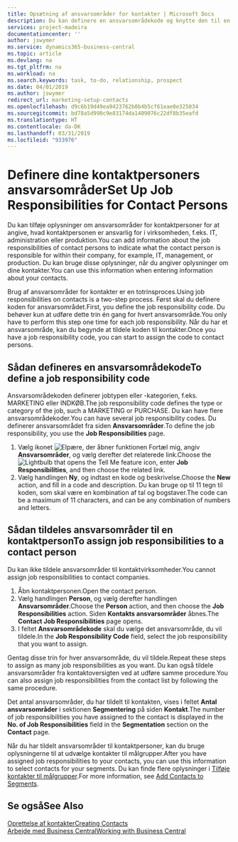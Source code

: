 ```yaml
---
title: Opsætning af ansvarsområder for kontakter | Microsoft Docs
description: Du kan definere en ansvarsområdekode og knytte den til en kontakt for at angive de opgaver, som kontaktpersonen er ansvarlig for i virksomheden, f.eks. IT eller produktion.
services: project-madeira
documentationcenter: ''
author: jswymer
ms.service: dynamics365-business-central
ms.topic: article
ms.devlang: na
ms.tgt_pltfrm: na
ms.workload: na
ms.search.keywords: task, to-do, relationship, prospect
ms.date: 04/01/2019
ms.author: jswymer
redirect_url: marketing-setup-contacts
ms.openlocfilehash: d9c6b19d49ea9423762b0b4b5cf61eae0e325034
ms.sourcegitcommit: bd78a5d990c9e83174da1409076c22df8b35eafd
ms.translationtype: HT
ms.contentlocale: da-DK
ms.lasthandoff: 03/31/2019
ms.locfileid: "933976"
---
```

# <a name="set-up-job-responsibilities-for-contact-persons"></a><span data-ttu-id="29771-103">Definere dine kontaktpersoners ansvarsområder</span><span class="sxs-lookup"><span data-stu-id="29771-103">Set Up Job Responsibilities for Contact Persons</span></span>
<span data-ttu-id="29771-104">Du kan tilføje oplysninger om ansvarsområder for kontaktpersoner for at angive, hvad kontaktpersonen er ansvarlig for i virksomheden, f.eks. IT, administration eller produktion.</span><span class="sxs-lookup"><span data-stu-id="29771-104">You can add information about the job responsibilities of contact persons to indicate what the contact person is responsible for within their company, for example, IT, management, or production.</span></span> <span data-ttu-id="29771-105">Du kan bruge disse oplysninger, når du angiver oplysninger om dine kontakter.</span><span class="sxs-lookup"><span data-stu-id="29771-105">You can use this information when entering information about your contacts.</span></span>

<span data-ttu-id="29771-106">Brug af ansvarsområder for kontakter er en totrinsproces.</span><span class="sxs-lookup"><span data-stu-id="29771-106">Using job responsibilities on contacts is a two-step process.</span></span> <span data-ttu-id="29771-107">Først skal du definere koden for ansvarsområdet.</span><span class="sxs-lookup"><span data-stu-id="29771-107">First, you define the job responsibility code.</span></span> <span data-ttu-id="29771-108">Du behøver kun at udføre dette trin én gang for hvert ansvarsområde.</span><span class="sxs-lookup"><span data-stu-id="29771-108">You only have to perform this step one time for each job responsibility.</span></span> <span data-ttu-id="29771-109">Når du har et ansvarsområde, kan du begynde at tildele koden til kontakter.</span><span class="sxs-lookup"><span data-stu-id="29771-109">Once you have a job responsibility code, you can start to assign the code to contact persons.</span></span>

## <a name="to-define-a-job-responsibility-code"></a><span data-ttu-id="29771-110">Sådan defineres en ansvarsområdekode</span><span class="sxs-lookup"><span data-stu-id="29771-110">To define a job responsibility code</span></span>
<span data-ttu-id="29771-111">Ansvarsområdekoden definerer jobtypen eller -kategorien, f.eks. MARKETING eller INDKØB.</span><span class="sxs-lookup"><span data-stu-id="29771-111">The job responsibility code defines the type or category of the job, such a MARKETING or PURCHASE.</span></span> <span data-ttu-id="29771-112">Du kan have flere ansvarsområdekoder.</span><span class="sxs-lookup"><span data-stu-id="29771-112">You can have several job responsibility codes.</span></span> <span data-ttu-id="29771-113">Du definerer ansvarsområdet fra siden **Ansvarsområder**.</span><span class="sxs-lookup"><span data-stu-id="29771-113">To define the job responsibility, you use the **Job Responsibilities** page.</span></span>

1. <span data-ttu-id="29771-114">Vælg ikonet ![Elpære, der åbner funktionen Fortæl mig](media/ui-search/search_small.png "Fortæl mig, hvad du vil foretage dig"), angiv **Ansvarsområder**, og vælg derefter det relaterede link.</span><span class="sxs-lookup"><span data-stu-id="29771-114">Choose the ![Lightbulb that opens the Tell Me feature](media/ui-search/search_small.png "Tell me what you want to do") icon, enter **Job Responsibilities**, and then choose the related link.</span></span>
2. <span data-ttu-id="29771-115">Vælg handlingen **Ny**, og indtast en kode og beskrivelse.</span><span class="sxs-lookup"><span data-stu-id="29771-115">Choose the **New** action, and fill in a code and description.</span></span> <span data-ttu-id="29771-116">Du kan bruge op til 11 tegn til koden, som skal være en kombination af tal og bogstaver.</span><span class="sxs-lookup"><span data-stu-id="29771-116">The code can be a maximum of 11 characters, and can be any combination of numbers and letters.</span></span>

## <a name="to-assign-job-responsibilities-to-a-contact-person"></a><span data-ttu-id="29771-117">Sådan tildeles ansvarsområder til en kontaktperson</span><span class="sxs-lookup"><span data-stu-id="29771-117">To assign job responsibilities to a contact person</span></span>
<span data-ttu-id="29771-118">Du kan ikke tildele ansvarsområder til kontaktvirksomheder.</span><span class="sxs-lookup"><span data-stu-id="29771-118">You cannot assign job responsibilities to contact companies.</span></span>

1. <span data-ttu-id="29771-119">Åbn kontaktpersonen.</span><span class="sxs-lookup"><span data-stu-id="29771-119">Open the contact person.</span></span>
2. <span data-ttu-id="29771-120">Vælg handlingen **Person**, og vælg derefter handlingen **Ansvarsområder**.</span><span class="sxs-lookup"><span data-stu-id="29771-120">Choose the **Person** action, and then choose the **Job Responsibilities** action.</span></span> <span data-ttu-id="29771-121">Siden **Kontakts ansvarsområder** åbnes.</span><span class="sxs-lookup"><span data-stu-id="29771-121">The **Contact Job Responsibilities** page opens.</span></span>
3. <span data-ttu-id="29771-122">I feltet **Ansvarsområdekode** skal du vælge det ansvarsområde, du vil tildele.</span><span class="sxs-lookup"><span data-stu-id="29771-122">In the **Job Responsibility Code** field, select the job responsibility that you want to assign.</span></span>

<span data-ttu-id="29771-123">Gentag disse trin for hver ansvarsområde, du vil tildele.</span><span class="sxs-lookup"><span data-stu-id="29771-123">Repeat these steps to assign as many job responsibilities as you want.</span></span> <span data-ttu-id="29771-124">Du kan også tildele ansvarsområder fra kontaktoversigten ved at udføre samme procedure.</span><span class="sxs-lookup"><span data-stu-id="29771-124">You can also assign job responsibilities from the contact list by following the same procedure.</span></span>

<span data-ttu-id="29771-125">Det antal ansvarsområder, du har tildelt til kontakten, vises i feltet **Antal ansvarsområder** i sektionen **Segmentering** på siden **Kontakt**.</span><span class="sxs-lookup"><span data-stu-id="29771-125">The number of job responsibilities you have assigned to the contact is displayed in the **No. of Job Responsibilities** field in the **Segmentation** section on the **Contact** page.</span></span>

<span data-ttu-id="29771-126">Når du har tildelt ansvarsområder til kontaktpersoner, kan du bruge oplysningerne til at udvælge kontakter til målgrupper.</span><span class="sxs-lookup"><span data-stu-id="29771-126">After you have assigned job responsibilities to your contacts, you can use this information to select contacts for your segments.</span></span> <span data-ttu-id="29771-127">Du kan finde flere oplysninger i [Tilføje kontakter til målgrupper](marketing-add-contact-segment.md).</span><span class="sxs-lookup"><span data-stu-id="29771-127">For more information, see [Add Contacts to Segments](marketing-add-contact-segment.md).</span></span>

## <a name="see-also"></a><span data-ttu-id="29771-128">Se også</span><span class="sxs-lookup"><span data-stu-id="29771-128">See Also</span></span>
[<span data-ttu-id="29771-129">Oprettelse af kontakter</span><span class="sxs-lookup"><span data-stu-id="29771-129">Creating Contacts</span></span>](marketing-create-contact-companies.md)  
[<span data-ttu-id="29771-130">Arbejde med Business Central</span><span class="sxs-lookup"><span data-stu-id="29771-130">Working with Business Central</span></span>](ui-work-product.md)
